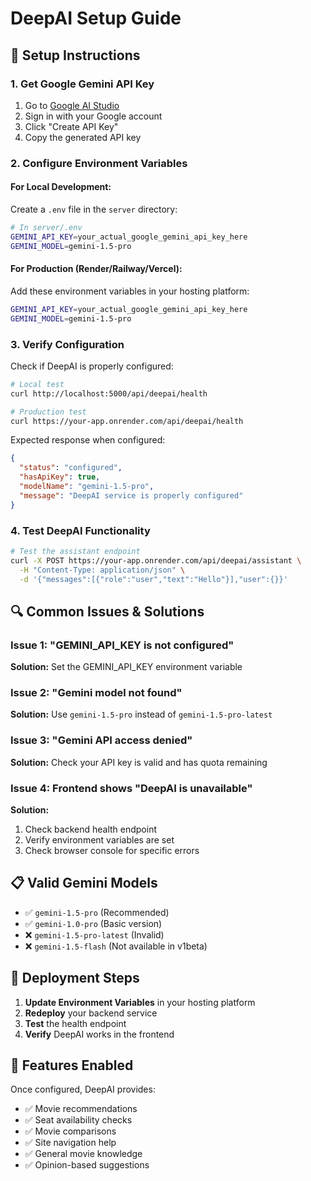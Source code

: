 # DeepAI Setup Guide

## 🔧 **Setup Instructions**

### 1. Get Google Gemini API Key

1. Go to [Google AI Studio](https://makersuite.google.com/app/apikey)
2. Sign in with your Google account
3. Click "Create API Key"
4. Copy the generated API key

### 2. Configure Environment Variables

#### For Local Development:
Create a `.env` file in the `server` directory:

```bash
# In server/.env
GEMINI_API_KEY=your_actual_google_gemini_api_key_here
GEMINI_MODEL=gemini-1.5-pro
```

#### For Production (Render/Railway/Vercel):
Add these environment variables in your hosting platform:

```bash
GEMINI_API_KEY=your_actual_google_gemini_api_key_here
GEMINI_MODEL=gemini-1.5-pro
```

### 3. Verify Configuration

Check if DeepAI is properly configured:

```bash
# Local test
curl http://localhost:5000/api/deepai/health

# Production test
curl https://your-app.onrender.com/api/deepai/health
```

Expected response when configured:
```json
{
  "status": "configured",
  "hasApiKey": true,
  "modelName": "gemini-1.5-pro",
  "message": "DeepAI service is properly configured"
}
```

### 4. Test DeepAI Functionality

```bash
# Test the assistant endpoint
curl -X POST https://your-app.onrender.com/api/deepai/assistant \
  -H "Content-Type: application/json" \
  -d '{"messages":[{"role":"user","text":"Hello"}],"user":{}}'
```

## 🔍 **Common Issues & Solutions**

### Issue 1: "GEMINI_API_KEY is not configured"
**Solution:** Set the GEMINI_API_KEY environment variable

### Issue 2: "Gemini model not found"
**Solution:** Use `gemini-1.5-pro` instead of `gemini-1.5-pro-latest`

### Issue 3: "Gemini API access denied"
**Solution:** Check your API key is valid and has quota remaining

### Issue 4: Frontend shows "DeepAI is unavailable"
**Solution:** 
1. Check backend health endpoint
2. Verify environment variables are set
3. Check browser console for specific errors

## 📋 **Valid Gemini Models**

- ✅ `gemini-1.5-pro` (Recommended)
- ✅ `gemini-1.0-pro` (Basic version)
- ❌ `gemini-1.5-pro-latest` (Invalid)
- ❌ `gemini-1.5-flash` (Not available in v1beta)

## 🚀 **Deployment Steps**

1. **Update Environment Variables** in your hosting platform
2. **Redeploy** your backend service
3. **Test** the health endpoint
4. **Verify** DeepAI works in the frontend

## 🎯 **Features Enabled**

Once configured, DeepAI provides:
- ✅ Movie recommendations
- ✅ Seat availability checks
- ✅ Movie comparisons
- ✅ Site navigation help
- ✅ General movie knowledge
- ✅ Opinion-based suggestions
